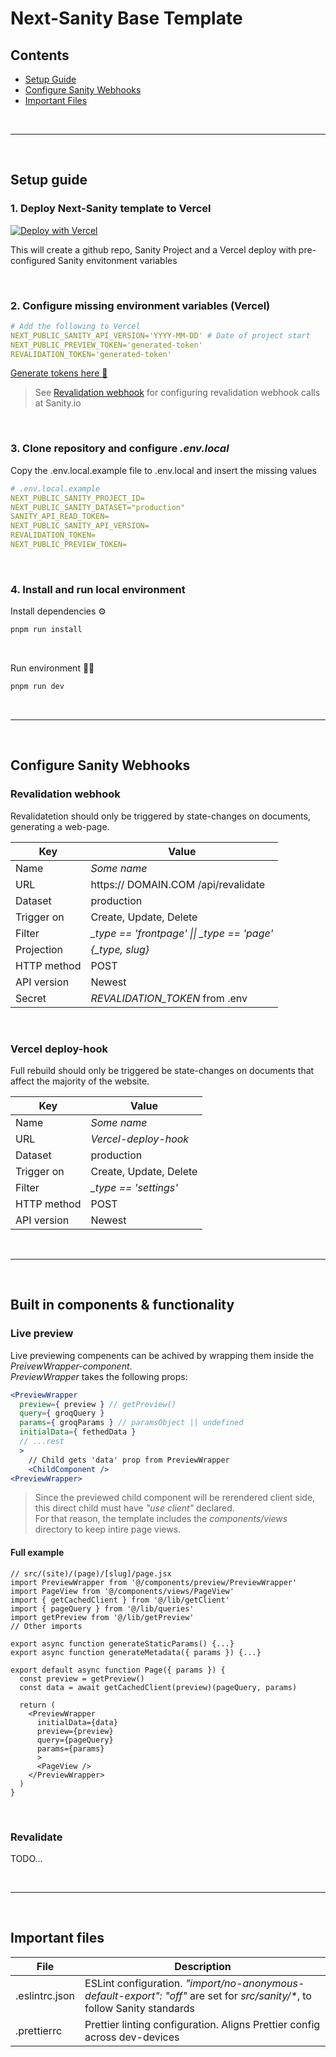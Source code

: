 # Next-Sanity Base Template

## Contents

- [Setup Guide](#setup-guide)
- [Configure Sanity Webhooks](#configure-sanity-webhooks)
- [Important Files](#important-files)

<br>

---

<br>

## Setup guide

### 1. Deploy Next-Sanity template to Vercel

[![Deploy with Vercel](https://vercel.com/button)][vercel-deploy]

[vercel-deploy]: https://vercel.com/new/clone?repository-url=https://github.com/mjthias/next-sanity-template&repository-name=next-sanity-template&project-name=next-sanity-template&integration-ids=oac_hb2LITYajhRQ0i4QznmKH7gx

This will create a github repo, Sanity Project and a Vercel deploy with pre-configured Sanity envitonment variables

<br>

### 2. Configure missing environment variables (Vercel)

```yaml
# Add the following to Vercel
NEXT_PUBLIC_SANITY_API_VERSION='YYYY-MM-DD' # Date of project start
NEXT_PUBLIC_PREVIEW_TOKEN='generated-token'
REVALIDATION_TOKEN='generated-token'
```

[Generate tokens here 🚀](https://generate-random.org/api-token-generator?count=1&length=128&type=mixed-numbers&prefix=) <br>

> See [Revalidation webhook](#revalidation-webhook) for configuring revalidation webhook calls at Sanity.io

<br>

### 3. Clone repository and configure _.env.local_

Copy the .env.local.example file to .env.local and insert the missing values

```yaml
# .env.local.example
NEXT_PUBLIC_SANITY_PROJECT_ID=
NEXT_PUBLIC_SANITY_DATASET="production"
SANITY_API_READ_TOKEN=
NEXT_PUBLIC_SANITY_API_VERSION=
REVALIDATION_TOKEN=
NEXT_PUBLIC_PREVIEW_TOKEN=
```

<br>

### 4. Install and run local environment

Install dependencies ⚙️

```bash
pnpm run install
```

<br>

Run environment 🏃‍♀️

```bash
pnpm run dev
```

<br>

---

<br>

## Configure Sanity Webhooks

### Revalidation webhook

Revalidatetion should only be triggered by state-changes on documents, generating a web-page.

| Key         | Value                                         |
| ----------- | --------------------------------------------- |
| Name        | _Some name_                                   |
| URL         | https:// DOMAIN.COM /api/revalidate           |
| Dataset     | production                                    |
| Trigger on  | Create, Update, Delete                        |
| Filter      | _\_type == 'frontpage' \|\| \_type == 'page'_ |
| Projection  | _{\_type, slug}_                              |
| HTTP method | POST                                          |
| API version | Newest                                        |
| Secret      | _REVALIDATION_TOKEN_ from .env                |

<br>

### Vercel deploy-hook

Full rebuild should only be triggered be state-changes on documents that affect the majority of the website.

| Key         | Value                  |
| ----------- | ---------------------- |
| Name        | _Some name_            |
| URL         | _Vercel-deploy-hook_   |
| Dataset     | production             |
| Trigger on  | Create, Update, Delete |
| Filter      | _\_type == 'settings'_ |
| HTTP method | POST                   |
| API version | Newest                 |

<br>

---

<br>

## Built in components & functionality

### Live preview

Live previewing compenents can be achived by wrapping them inside the _PreivewWrapper-component_. <br>
_PreviewWrapper_ takes the following props:

```jsx
<PreviewWrapper
  preview={ preview } // getPreview()
  query={ groqQuery }
  params={ groqParams } // paramsObject || undefined
  initialData={ fethedData }
  // ...rest
  >
    // Child gets 'data' prop from PreviewWrapper
    <ChildComponent />
<PreviewWrapper>
```

> Since the previewed child component will be rerendered client side, this direct child must have _"use client"_ declared. <br> For that reason, the template includes the _components/views_ directory to keep intire page views.

#### Full example

```JSX
// src/(site)/(page)/[slug]/page.jsx
import PreviewWrapper from '@/components/preview/PreviewWrapper'
import PageView from '@/components/views/PageView'
import { getCachedClient } from '@/lib/getClient'
import { pageQuery } from '@/lib/queries'
import getPreview from '@/lib/getPreview'
// Other imports

export async function generateStaticParams() {...}
export async function generateMetadata({ params }) {...}

export default async function Page({ params }) {
  const preview = getPreview()
  const data = await getCachedClient(preview)(pageQuery, params)

  return (
    <PreviewWrapper
      initialData={data}
      preview={preview}
      query={pageQuery}
      params={params}
      >
      <PageView />
    </PreviewWrapper>
  )
}
```

<br>

### Revalidate

TODO...

<br>

---

<br>

## Important files

| File           | Description                                                                                                                 |
| -------------- | --------------------------------------------------------------------------------------------------------------------------- |
| .eslintrc.json | ESLint configuration. _"import/no-anonymous-default-export": "off"_ are set for _src/sanity/\*_, to follow Sanity standards |
| .prettierrc    | Prettier linting configuration. Aligns Prettier config across dev-devices                                                   |
